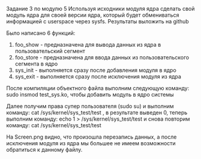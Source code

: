Задание 3 по модулю 5
Используя исходники модуля ядра сделать свой модуль ядра для своей версии ядра, который будет обмениваться 
информацией с userspace через sysfs. Результаты выложить на github

Было написано 6 функций:

1. foo_show	- предназначена для вывода данных из ядра в пользовательский сегмент
2. foo_store	- предназначена для ввода данных из пользовательского сегмента в ядро
3. sys_init	- выполняется сразу после добавления модуля в ядро
4. sys_exit	- выполняется сразу после исключения модуля из ядра

После компиляции объектного файла выполним следующую команду: sudo insmod test_sys.ko, чтобы добавить модуль в ядро системы

Далее получим права супер пользователя (sudo su) и выполним команду: cat /sys/kernel/sys_test/test , в результате выведен 0,
теперь выполним команду: echo 1 > /sys/kernel/sys_test/test и снова повторим команду: cat /sys/kernel/sys_test/test

На Screen.png видно, что произошла перезапись данных, а после исключения модуля из ядра мы большее не имеем возможности обратиться к данному файлу.
